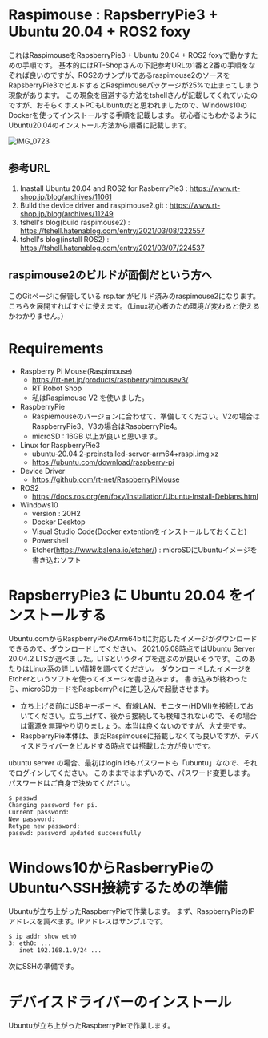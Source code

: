 # Raspimouse : RapsberryPie3 + Ubuntu 20.04 + ROS2 foxy
これはRaspimouseをRapsberryPie3 + Ubuntu 20.04 + ROS2 foxyで動かすための手順です。
基本的にはRT-Shopさんの下記参考URLの1番と2番の手順をなぞれば良いのですが、ROS2のサンプルであるraspimouse2のソースをRapsberryPie3でビルドするとRaspimouseパッケージが25%で止まってしまう現象があります。
この現象を回避する方法をtshellさんが記載してくれていたのですが、おそらくホストPCもUbuntuだと思われましたので、Windows10のDockerを使ってインストールする手順を記載します。
初心者にもわかるようにUbuntu20.04のインストール方法から順番に記載します。

![IMG_0723](https://user-images.githubusercontent.com/34445043/117532437-7ef08280-b022-11eb-8467-5362277e8733.jpg)

## 参考URL
1. Inastall Ubuntu 20.04 and ROS2 for RasberryPie3 : https://www.rt-shop.jp/blog/archives/11061
2. Build the device driver and raspimouse2.git : https://www.rt-shop.jp/blog/archives/11249
3. tshell's blog(build raspimouse2) : https://tshell.hatenablog.com/entry/2021/03/08/222557
4. tshell's blog(install ROS2) : https://tshell.hatenablog.com/entry/2021/03/07/224537

## raspimouse2のビルドが面倒だという方へ
このGitページに保管している rsp.tar がビルド済みのraspimouse2になります。
こちらを展開すればすぐに使えます。（Linux初心者のため環境が変わると使えるかわかりません。）

# Requirements
* Raspberry Pi Mouse(Raspimouse)
  - https://rt-net.jp/products/raspberrypimousev3/
  - RT Robot Shop
  - 私はRaspimouse V2 を使いました。
* RaspberryPie
  - Raspiemouseのバージョンに合わせて、準備してください。V2の場合はRaspberryPie3、V3の場合はRaspberryPie4。
  - microSD : 16GB 以上が良いと思います。
* Linux for RaspberryPie3
  - ubuntu-20.04.2-preinstalled-server-arm64+raspi.img.xz
  - https://ubuntu.com/download/raspberry-pi
* Device Driver
  - https://github.com/rt-net/RaspberryPiMouse
* ROS2
  - https://docs.ros.org/en/foxy/Installation/Ubuntu-Install-Debians.html
* Windows10 
  - version : 20H2
  - Docker Desktop
  - Visual Studio Code(Docker extentionをインストールしておくこと)
  - Powershell
  - Etcher(https://www.balena.io/etcher/) : microSDにUbuntuイメージを書き込むソフト

# RapsberryPie3 に Ubuntu 20.04 をインストールする
Ubuntu.comからRaspberryPieのArm64bitに対応したイメージがダウンロードできるので、ダウンロードしてください。
2021.05.08時点ではUbuntu Server 20.04.2 LTSが選べました。LTSというタイプを選ぶのが良いそうです。このあたりはLinux系の詳しい情報を調べてください。
ダウンロードしたイメージをEtcherというソフトを使ってイメージを書き込みます。
書き込みが終わったら、microSDカードをRaspberryPieに差し込んで起動させます。
  - 立ち上げる前にUSBキーボード、有線LAN、モニター(HDMI)を接続しておいてください。立ち上げて、後から接続しても検知されないので、その場合は電源を無理やり切りましょう。本当は良くないのですが、大丈夫です。
  - RaspberryPie本体は、まだRaspimouseに搭載しなくても良いですが、デバイスドライバーをビルドする時点では搭載した方が良いです。
 
ubuntu server の場合、最初はlogin idもパスワードも「ubuntu」なので、それでログインしてください。
このままではまずいので、パスワード変更します。パスワードはご自身で決めてください。
```
$ passwd
Changing password for pi.
Current password: 
New password: 
Retype new password: 
passwd: password updated successfully
```

# Windows10からRasberryPieのUbuntuへSSH接続するための準備
Ubuntuが立ち上がったRaspberryPieで作業します。
まず、RaspberryPieのIPアドレスを調べます。IPアドレスはサンプルです。
```
$ ip addr show eth0
3: eth0: ...
   inet 192.168.1.9/24 ...
```
次にSSHの準備です。


# デバイスドライバーのインストール
Ubuntuが立ち上がったRaspberryPieで作業します。


